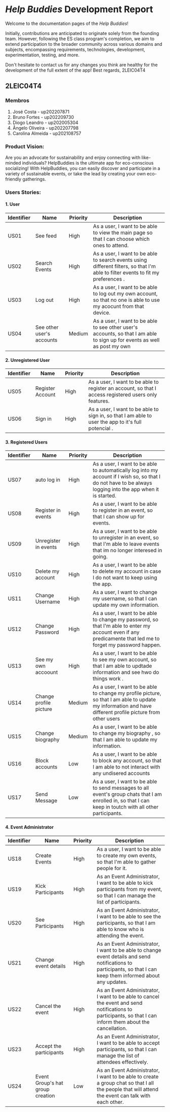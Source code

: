 # _Help Buddies_ Development Report

Welcome to the documentation pages of the _Help Buddies_!

Initially, contributions are anticipated to originate solely from the founding team. However, following the ES class program's completion, we aim to extend participation to the broader community across various domains and subjects, encompassing requirements, technologies, development, experimentation, testing, and more.

Don't hesitate to contact us for any changes you think are healthy for the development of the full extent of the app!
Best regards, 2LEIC04T4

## 2LEIC04T4


### Membros

1. José Costa - up202207871 
2. Bruno Fortes - up202209730
4. Diogo Leandro - up202005304
3. Ângelo Oliveira - up202207798
5. Carolina Almeida - up202108757

### Product Vision:

Are you an advocate for sustainability and enjoy connecting with like-minded individuals? HelpBuddies is the ultimate app for eco-conscious socializing! With HelpBuddies, you can easily discover and participate in a variety of sustainable events, or take the lead by creating your own eco-friendly gatherings. 

### Users Stories:

#### 1. User

| Identifier |Name | Priority | Description |
|------------|-----|----------|-------------|
|  US01 |  See feed |  High |  As a user, I want to be able to view the main page so that I can choose which ones to attend. |
|  US02  | Search Events   |  High  |  As a user, I want to be able to search events using different filters, so that I'm able to filter events to fit my preferences .|
|  US03  | Log out   |  High  |  As a user, I want to be able to log out my own account, so that no one is able to use my acocunt from that device.|
| US04 | See other user's accounts | Medium | As a user, I want to be able  to see other user's accounts, so that I am able to sign up for events as well as post my own  |


#### 2. Unregistered User

| Identifier |Name | Priority | Description |
|------------|-----|----------|-------------|
|  US05  | Register Account   |  High  |  As a user, I want to be able to register an account, so that I access registered users only features.|
|  US06  | Sign in   |  High  |  As a user, I want to be able to sign in, so that I am able to user the app to it's full potencial .|


#### 3. Registered Users

| Identifier |Name | Priority | Description |
|------------|-----|----------|-------------|
|  US07  | auto log in   |  High  |  As a user, I want to be able to automatically log into my account if I wish so, so that I do not have to be always logging into the app when it is started.|
|  US08  | Register in events   |  High  |  As a user, I want to be able to register in an event, so that I can show up for events.|
|  US09  | Unregister in events   |  High  |  As a user, I want to be able to unregister in an event, so that I'm able to leave events that im no longer interesed in going.|
|  US10  | Delete my account   |  High  |  As a user, I want to be able to delete my account in case I do not want to keep using the app.  |
|  US11  | Change Username   |  High  |  As a user, I want to change my username, so that I can update my own information.  |
| US12 | Change Password | High | As a user, I want to be able to change my password, so that I'm able to enter my account even if any predicamente that led me to forget my password happen. |
|  US13  | See my own accoount   |  High  |  As a user, I want to be able to see my own account, so that I am able to updtade information and see hwo do things work .|
| US14 | Change profile picture | Medium | As a user, I want to be able to change my profile picture, so that I am able to update my information and have different profile picture from other users|
| US15 | Change biography | Medium | As a user, I want to be able to change my biography , so that I am able to update my information.|
| US16 | Block accounts | Low | As a user, I want to be able to block any account, so that I am able to not interact with any undisered accounts |
| US17 | Send Message | Low | As a user, I want to be able to send messages to all event's group chats that I am enrolled in, so that I can keep in toutch with all other participants. |


#### 4. Event Administrator

| Identifier |Name | Priority | Description |
|------------|-----|----------|-------------|
|  US18  | Create Events   |  High  |  As a user, I want to be able to create my own events, so that I'm able to gather people for it.|
|  US19  | Kick Participants  |  High  |  As an Event Administrator, I want to be able to kick participants from my event, so that I can manage the list of participants.|
| US20 | See Participants | High | As an Event Administrator, I want to be able to see the participants, so that I am able to know who is attending the event. |
| US21 | Change event details | High | As an Event Administrator, I want to be able to change event details and send notifications to participants, so that I can keep them informed about any updates.  |
| US22 | Cancel the event | High | As an Event Administrator, I want to be able to cancel the event and send notifications to participants, so that I can inform them about the cancellation.|
| US23 | Accept the participants | High | As an Event Administrator, I want to be able to accept participants, so that I can manage the list of attendees effectively.|
|  US24 |  Event Group's hat group creation |  Low |  As an Event Administrator, I want to be able to create a group chat so that I all the people that will attend the event can talk with each other.| 

